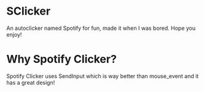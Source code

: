 # SClicker
An autoclicker named Spotify for fun, made it when I was bored. Hope you enjoy!

# Why Spotify Clicker?
Spotify Clicker uses SendInput which is way better than mouse_event and it has a great design!
